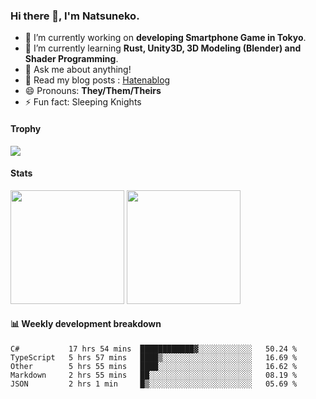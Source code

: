 ### Hi there 👋, I'm Natsuneko.

<!--
**mika-f/mika-f** is a ✨ _special_ ✨ repository because its `README.md` (this file) appears on your GitHub profile.

Here are some ideas to get you started:

- 🔭 I’m currently working on ...
- 🌱 I’m currently learning ...
- 👯 I’m looking to collaborate on ...
- 🤔 I’m looking for help with ...
- 💬 Ask me about ...
- 📫 How to reach me: ...
- 😄 Pronouns: ...
- ⚡ Fun fact: ...
-->

- 🔭 I’m currently working on **developing Smartphone Game in Tokyo**.
- 🌱 I’m currently learning **Rust, Unity3D, 3D Modeling (Blender) and Shader Programming**.
- 💬 Ask me about anything!
- 📝 Read my blog posts : [Hatenablog](https://mikazuki.hatenablog.jp/)
- 😄 Pronouns: **They/Them/Theirs**
- ⚡ Fun fact: Sleeping Knights

#### Trophy

<img src="https://github-profile-trophy.vercel.app/?username=mika-f&no-frame=true&row=1&column=6" />

#### Stats

<p>
  <img src="https://github-readme-stats.vercel.app/api?username=mika-f" height="182" />
  <img src="https://github-readme-stats.vercel.app/api/top-langs/?username=mika-f&layout=compact" height="182" />
</p>


#### 📊 Weekly development breakdown

<!--START_SECTION:waka-->
```text
C#           17 hrs 54 mins  ████████████▓░░░░░░░░░░░░   50.24 % 
TypeScript   5 hrs 57 mins   ████▒░░░░░░░░░░░░░░░░░░░░   16.69 % 
Other        5 hrs 55 mins   ████░░░░░░░░░░░░░░░░░░░░░   16.62 % 
Markdown     2 hrs 55 mins   ██░░░░░░░░░░░░░░░░░░░░░░░   08.19 % 
JSON         2 hrs 1 min     █▒░░░░░░░░░░░░░░░░░░░░░░░   05.69 % 
```
<!--END_SECTION:waka-->
